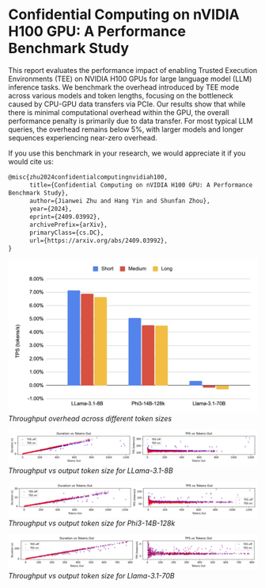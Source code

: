 # Confidential Computing on nVIDIA H100 GPU: A Performance Benchmark Study

This report evaluates the performance impact of enabling Trusted Execution Environments (TEE) on NVIDIA H100 GPUs for large language model (LLM) inference tasks. We benchmark the overhead introduced by TEE mode across various models and token lengths, focusing on the bottleneck caused by CPU-GPU data transfers via PCIe. Our results show that while there is minimal computational overhead within the GPU, the overall performance penalty is primarily due to data transfer. For most typical LLM queries, the overhead remains below 5%, with larger models and longer sequences experiencing near-zero overhead.

If you use this benchmark in your research, we would appreciate it if you would cite us:

```
@misc{zhu2024confidentialcomputingnvidiah100,
      title={Confidential Computing on nVIDIA H100 GPU: A Performance Benchmark Study},
      author={Jianwei Zhu and Hang Yin and Shunfan Zhou},
      year={2024},
      eprint={2409.03992},
      archivePrefix={arXiv},
      primaryClass={cs.DC},
      url={https://arxiv.org/abs/2409.03992},
}
```

![](./tps-vs-token-size.png)
*Throughput overhead across different token sizes*

![](./scatter-llama8b.png)
*Throughput vs output token size for LLama-3.1-8B*

![](./scatter-phi14b.png)
*Throughput vs output token size for Phi3-14B-128k*

![](./scatter-llama70b.png)
*Throughput vs output token size for Llama-3.1-70B*
